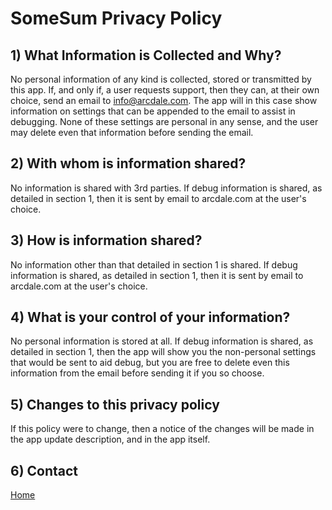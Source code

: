 # SomeSum Privacy Policy

## 1) What Information is Collected and Why?

No personal information of any kind is collected, stored or transmitted by this app. If, and only if, a user requests support, then they can, at their own choice, send an email to info@arcdale.com. The app will in this case show information on settings that can be appended to the email to assist in debugging. None of these settings are personal in any sense, and the user may delete even that information before sending the email.

## 2) With whom is information shared?

No information is shared with 3rd parties.  If debug information is shared,  as detailed in section 1, then it is sent by email to arcdale.com at the user's choice.

## 3) How is information shared?

No information other than that detailed in section 1  is shared.  If debug information is shared,  as detailed in section 1, then it is sent by email to arcdale.com  at the user's choice.

## 4) What is your control of your information?

No personal information is stored at all.  If debug information is shared,  as detailed in section 1, then the app will show you the non-personal settings that would be sent to aid debug, but you are free to delete even this information from the email before sending it if you so choose.

## 5) Changes to this privacy policy

If this policy were to change, then a notice of the changes will be made in the app update description, and in the app itself.

## 6) Contact


[Home](https://arcdale.github.io/index.md)
